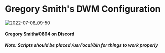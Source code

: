 # Gregory Smith's DWM Configuration
![2022-07-08_09-50](https://user-images.githubusercontent.com/64269332/180884168-c68a13d8-5243-4840-a27a-51135c51ed90.png)
#### Gregory Smith#0864 on Discord
##### Note: Scripts should be placed /usr/local/bin for things to work properly
